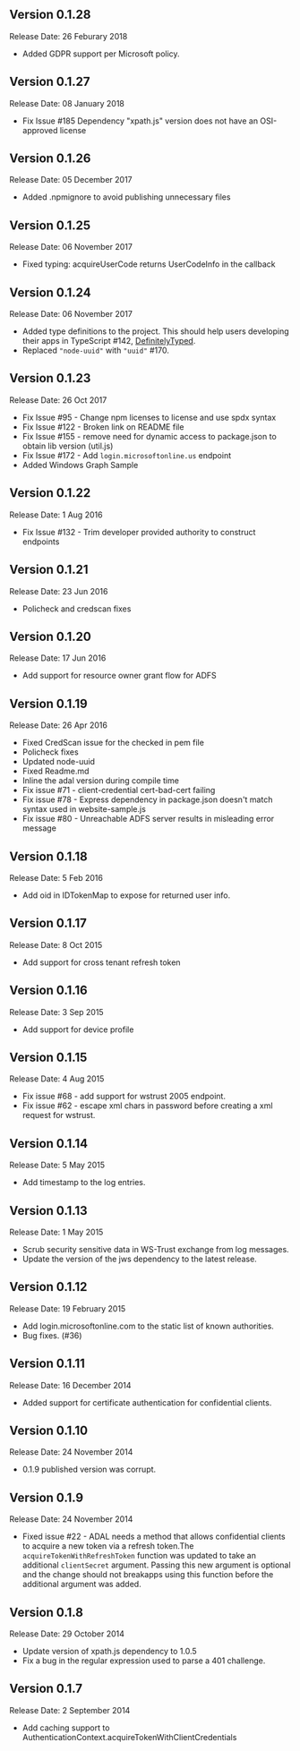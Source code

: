 Version 0.1.28
--------------
Release Date: 26 Feburary 2018
* Added GDPR support per Microsoft policy.

Version 0.1.27
--------------
Release Date: 08 January 2018
* Fix Issue #185 Dependency "xpath.js" version does not have an OSI-approved license

Version 0.1.26
--------------
Release Date: 05 December 2017
* Added .npmignore to avoid publishing unnecessary files

Version 0.1.25
--------------
Release Date: 06 November 2017
* Fixed typing: acquireUserCode returns UserCodeInfo in the callback

Version 0.1.24
--------------
Release Date: 06 November 2017
* Added type definitions to the project. This should help users developing their apps in TypeScript #142, [DefinitelyTyped](https://github.com/DefinitelyTyped/DefinitelyTyped/issues/12586).
* Replaced `"node-uuid"` with `"uuid"` #170.

Version 0.1.23
--------------
Release Date: 26 Oct 2017
* Fix Issue #95 - Change npm licenses to license and use spdx syntax 
* Fix Issue #122 - Broken link on README file 
* Fix Issue #155 - remove need for dynamic access to package.json to obtain lib version (util.js)
* Fix Issue #172 - Add `login.microsoftonline.us` endpoint
* Added Windows Graph Sample 

Version 0.1.22
--------------
Release Date: 1 Aug 2016
* Fix Issue #132 - Trim developer provided authority to construct endpoints

Version 0.1.21
--------------
Release Date: 23 Jun 2016
* Policheck and credscan fixes

Version 0.1.20
--------------
Release Date: 17 Jun 2016
* Add support for resource owner grant flow for ADFS

Version 0.1.19
--------------
Release Date: 26 Apr 2016
* Fixed CredScan issue for the checked in pem file
* Policheck fixes
* Updated node-uuid
* Fixed Readme.md
* Inline the adal version during compile time
* Fix issue #71 - client-credential cert-bad-cert failing
* Fix issue #78 - Express dependency in package.json doesn't match syntax used in website-sample.js
* Fix issue #80 - Unreachable ADFS server results in misleading error message

Version 0.1.18
--------------
Release Date: 5 Feb 2016
* Add oid in IDTokenMap to expose for returned user info. 

Version 0.1.17
--------------
Release Date: 8 Oct 2015
* Add support for cross tenant refresh token

Version 0.1.16
--------------
Release Date: 3 Sep 2015
* Add support for device profile 

Version 0.1.15
--------------
Release Date: 4 Aug 2015
* Fix issue #68 - add support for wstrust 2005 endpoint. 
* Fix issue #62 - escape xml chars in password before creating a xml request for wstrust. 

Version 0.1.14
--------------
Release Date: 5 May 2015
* Add timestamp to the log entries.

Version 0.1.13
--------------
Release Date: 1 May 2015
* Scrub security sensitive data in WS-Trust exchange from log messages.
* Update the version of the jws dependency to the latest release.

Version 0.1.12
--------------
Release Date: 19 February 2015
* Add login.microsoftonline.com to the static list of known authorities.
* Bug fixes. (#36)

Version 0.1.11
--------------
Release Date: 16 December 2014
* Added support for certificate authentication for confidential clients.

Version 0.1.10
--------------
Release Date: 24 November 2014
* 0.1.9 published version was corrupt.

Version 0.1.9
--------------
Release Date: 24 November 2014
* Fixed issue #22 - ADAL needs a method that allows confidential clients
to acquire a new token via a refresh token.The `acquireTokenWithRefreshToken` function was updated to take an additional `clientSecret` argument. Passing this new argument is optional and the change should not breakapps using this function before the additional argument was added.

Version 0.1.8
--------------
Release Date: 29 October 2014
* Update version of xpath.js dependency to 1.0.5
* Fix a bug in the regular expression used to parse a 401 challenge.

Version 0.1.7
--------------
Release Date: 2 September 2014
* Add caching support to AuthenticationContext.acquireTokenWithClientCredentials
